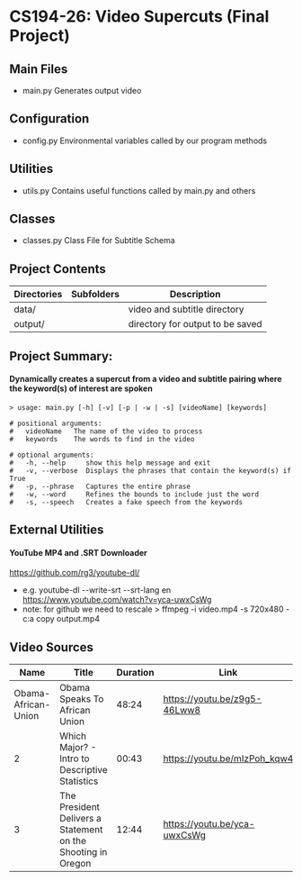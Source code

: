 #  CS194-26: Video Supercuts (Final Project)

## Main Files
-  main.py          Generates output video

## Configuration
- config.py         Environmental variables called by our program methods

## Utilities
- utils.py          Contains useful functions called by main.py and others

## Classes
- classes.py        Class File for Subtitle Schema

## Project Contents

| Directories | Subfolders| Description |
| ----------- | --------- | ----------- |
| data/       |           | video and subtitle directory |
| output/     |           | directory for output to be saved  |


## Project Summary:

#### Dynamically creates a supercut from a video and subtitle pairing where the keyword(s) of interest are spoken

```
> usage: main.py [-h] [-v] [-p | -w | -s] [videoName] [keywords]

# positional arguments:
#   videoName   The name of the video to process
#   keywords    The words to find in the video

# optional arguments:
#   -h, --help     show this help message and exit
#   -v, --verbose  Displays the phrases that contain the keyword(s) if True
#   -p, --phrase   Captures the entire phrase
#   -w, --word     Refines the bounds to include just the word
#   -s, --speech   Creates a fake speech from the keywords
```


## External Utilities

#### YouTube MP4 and .SRT Downloader
https://github.com/rg3/youtube-dl/

- e.g. youtube-dl --write-srt --srt-lang en https://www.youtube.com/watch?v=yca-uwxCsWg
- note: for github we need to rescale > ffmpeg -i video.mp4 -s 720x480 -c:a copy output.mp4


## Video Sources
| Name        | Title       | Duration  | Link        |
| ----------- | ----------- | --------- | ----------- |
| Obama-African-Union | Obama Speaks To African Union   |   48:24        | https://youtu.be/z9g5-46Lww8 |
|2 | Which Major? - Intro to Descriptive Statistics  |   00:43        | https://youtu.be/mIzPoh_kqw4 |
|3 | The President Delivers a Statement on the Shooting in Oregon | 12:44 |https://youtu.be/yca-uwxCsWg|